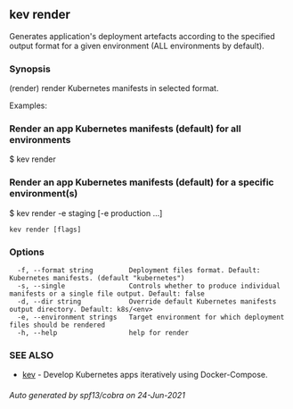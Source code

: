 ## kev render

Generates application's deployment artefacts according to the specified output format for a given environment (ALL environments by default).

### Synopsis

(render) render Kubernetes manifests in selected format.

Examples:

  ### Render an app Kubernetes manifests (default) for all environments
  $ kev render

  ### Render an app Kubernetes manifests (default) for a specific environment(s)
  $ kev render -e staging [-e production ...]

```
kev render [flags]
```

### Options

```
  -f, --format string         Deployment files format. Default: Kubernetes manifests. (default "kubernetes")
  -s, --single                Controls whether to produce individual manifests or a single file output. Default: false
  -d, --dir string            Override default Kubernetes manifests output directory. Default: k8s/<env>
  -e, --environment strings   Target environment for which deployment files should be rendered
  -h, --help                  help for render
```

### SEE ALSO

* [kev](kev.md)	 - Develop Kubernetes apps iteratively using Docker-Compose.

###### Auto generated by spf13/cobra on 24-Jun-2021
